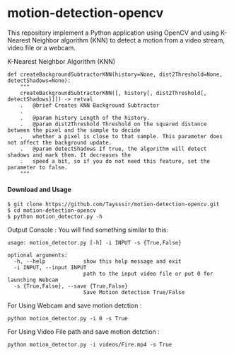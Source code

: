 # motion-detection-opencv
This repository implement a Python application  using OpenCV and using K-Nearest Neighbor algorithm (KNN) to detect a motion from a video stream, video file or a webcam.

K-Nearest Neighbor Algorithm (KNN)
```
def createBackgroundSubtractorKNN(history=None, dist2Threshold=None, detectShadows=None): 
    """
    createBackgroundSubtractorKNN([, history[, dist2Threshold[, detectShadows]]]) -> retval
    .   @brief Creates KNN Background Subtractor
    .   
    .   @param history Length of the history.
    .   @param dist2Threshold Threshold on the squared distance between the pixel and the sample to decide
    .   whether a pixel is close to that sample. This parameter does not affect the background update.
    .   @param detectShadows If true, the algorithm will detect shadows and mark them. It decreases the
    .   speed a bit, so if you do not need this feature, set the parameter to false.
    """
```
#### Download and Usage

```
$ git clone https://github.com/Taysssir/motion-detection-opencv.git
$ cd motion-detection-opencv
$ python motion_detector.py -h
```

Output Console : You will find something similar to this:

```
usage: motion_detector.py [-h] -i INPUT -s {True,False}

optional arguments:
  -h, --help            show this help message and exit
  -i INPUT, --input INPUT
                        path to the input video file or put 0 for launching Webcam
  -s {True,False}, --save {True,False}
                        Save Motion detection True/False
```

For Using Webcam and save motion detction :

```
python motion_detector.py -i 0 -s True
```
For Using Video File path and save motion detction :
```
python motion_detector.py -i videos/Fire.mp4 -s True
```